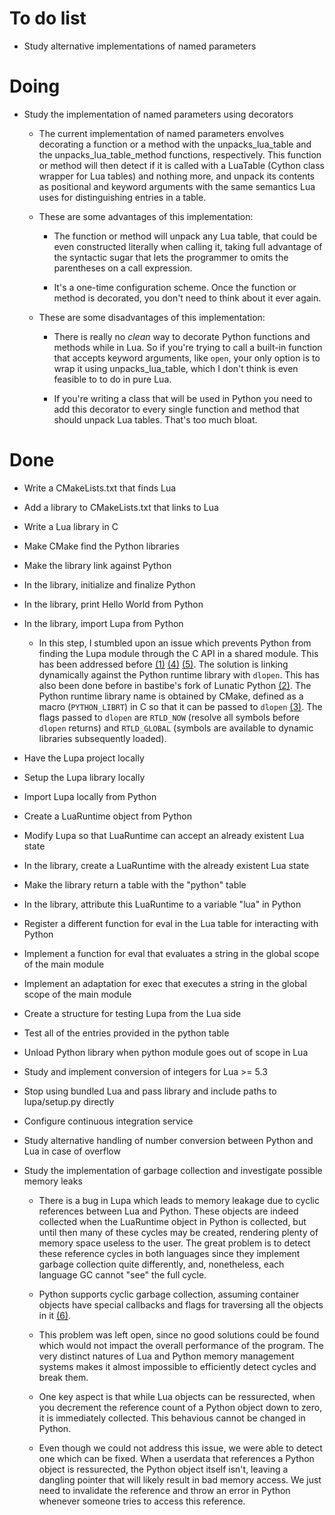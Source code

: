# To do list

* Study alternative implementations of named parameters

# Doing

* Study the implementation of named parameters using decorators

  * The current implementation of named parameters envolves decorating a function or a method with
    the unpacks_lua_table and the unpacks_lua_table_method functions, respectively. This function
    or method will then detect if it is called with a LuaTable (Cython class wrapper for Lua tables)
    and nothing more, and unpack its contents as positional and keyword arguments with the same
    semantics Lua uses for distinguishing entries in a table.

  * These are some advantages of this implementation:

    * The function or method will unpack any Lua table, that could be even constructed literally
      when calling it, taking full advantage of the syntactic sugar that lets the programmer to
      omits the parentheses on a call expression.

    * It's a one-time configuration scheme. Once the function or method is decorated, you don't
      need to think about it ever again.

  * These are some disadvantages of this implementation:

    * There is really no *clean* way to decorate Python functions and methods while in Lua. So if
      you're trying to call a built-in function that accepts keyword arguments, like `open`, your
      only option is to wrap it using unpacks_lua_table, which I don't think is even feasible to
      to do in pure Lua.

    * If you're writing a class that will be used in Python you need to add this decorator to
      every single function and method that should unpack Lua tables. That's too much bloat.

# Done

* Write a CMakeLists.txt that finds Lua
* Add a library to CMakeLists.txt that links to Lua
* Write a Lua library in C
* Make CMake find the Python libraries
* Make the library link against Python
* In the library, initialize and finalize Python
* In the library, print Hello World from Python
* In the library, import Lupa from Python

  * In this step, I stumbled upon an issue which prevents Python from finding the
    Lupa module through the C API in a shared module. This has been addressed before [(1)] [(4)] [(5)].
    The solution is linking dynamically against the Python runtime library with `dlopen`. This has
    also been done before in bastibe's fork of Lunatic Python [(2)]. The Python runtime library name
    is obtained by CMake, defined as a macro (`PYTHON_LIBRT`) in C so that it can be passed to `dlopen` [(3)].
    The flags passed to `dlopen` are `RTLD_NOW` (resolve all symbols before `dlopen` returns) and `RTLD_GLOBAL`
    (symbols are available to dynamic libraries subsequently loaded).

* Have the Lupa project locally
* Setup the Lupa library locally
* Import Lupa locally from Python
* Create a LuaRuntime object from Python
* Modify Lupa so that LuaRuntime can accept an already existent Lua state
* In the library, create a LuaRuntime with the already existent Lua state
* Make the library return a table with the "python" table
* In the library, attribute this LuaRuntime to a variable "lua" in Python
* Register a different function for eval in the Lua table for interacting with Python
* Implement a function for eval that evaluates a string in the global scope of the main module
* Implement an adaptation for exec that executes a string in the global scope of the main module
* Create a structure for testing Lupa from the Lua side
* Test all of the entries provided in the python table
* Unload Python library when python module goes out of scope in Lua
* Study and implement conversion of integers for Lua >= 5.3
* Stop using bundled Lua and pass library and include paths to lupa/setup.py directly
* Configure continuous integration service
* Study alternative handling of number conversion between Python and Lua in case of overflow
* Study the implementation of garbage collection and investigate possible memory leaks

  * There is a bug in Lupa which leads to memory leakage due to cyclic references between Lua and Python.
    These objects are indeed collected when the LuaRuntime object in Python is collected, but until then
    many of these cycles may be created, rendering plenty of memory space useless to the user. The great
    problem is to detect these reference cycles in both languages since they implement garbage collection
    quite differently, and, nonetheless, each language GC cannot "see" the full cycle.

  * Python supports cyclic garbage collection, assuming container objects have special callbacks
    and flags for traversing all the objects in it [(6)].
  
  * This problem was left open, since no good solutions could be found which would not impact the overall
    performance of the program. The very distinct natures of Lua and Python memory management systems makes
    it almost impossible to efficiently detect cycles and break them.
  
  * One key aspect is that while Lua objects can be ressurected, when you decrement the reference count of
    a Python object down to zero, it is immediately collected. This behavious cannot be changed in Python.
  
  * Even though we could not address this issue, we were able to detect one which can be fixed.
    When a userdata that references a Python object is ressurected, the Python object itself isn't, leaving a
    dangling pointer that will likely result in bad memory access. We just need to invalidate the reference
    and throw an error in Python whenever someone tries to access this reference.

[(1)]: https://mail.python.org/pipermail/new-bugs-announce/2008-November/003322.html
[(2)]: https://github.com/bastibe/lunatic-python/blob/master/src/pythoninlua.c#L641
[(3)]: https://www.man7.org/linux/man-pages/man3/dlopen.3.html
[(4)]: https://stackoverflow.com/questions/29880931/importerror-and-pyexc-systemerror-while-embedding-python-script-within-c-for-pam
[(5)]: https://sourceforge.net/p/pam-python/code/ci/default/tree/src/pam_python.c#l2507
[(6)]: https://docs.python.org/3/c-api/gcsupport.html
